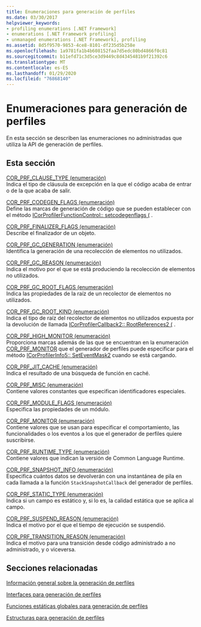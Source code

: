 ```yaml
---
title: Enumeraciones para generación de perfiles
ms.date: 03/30/2017
helpviewer_keywords:
- profiling enumerations [.NET Framework]
- enumerations [.NET Framework profiling]
- unmanaged enumerations [.NET Framework], profiling
ms.assetid: 8d5f9570-9853-4ce8-8101-df235d5b258e
ms.openlocfilehash: 1a9781fa1b4b608152faa7d5edc80bd4866f0c81
ms.sourcegitcommit: b11efd71c3d5ce3d9449c8d4345481b9f21392c6
ms.translationtype: MT
ms.contentlocale: es-ES
ms.lasthandoff: 01/29/2020
ms.locfileid: "76868140"
---
```

# <a name="profiling-enumerations"></a>Enumeraciones para generación de perfiles
En esta sección se describen las enumeraciones no administradas que utiliza la API de generación de perfiles.  
  
## <a name="in-this-section"></a>Esta sección  
 [COR_PRF_CLAUSE_TYPE (enumeración)](cor-prf-clause-type-enumeration.md)  
 Indica el tipo de cláusula de excepción en la que el código acaba de entrar o de la que acaba de salir.  
  
 [COR_PRF_CODEGEN_FLAGS (enumeración)](cor-prf-codegen-flags-enumeration.md)  
 Define las marcas de generación de código que se pueden establecer con el método [ICorProfilerFunctionControl:: setcodegenflags (](icorprofilerfunctioncontrol-setcodegenflags-method.md) .  
  
 [COR_PRF_FINALIZER_FLAGS (enumeración)](cor-prf-finalizer-flags-enumeration.md)  
 Describe el finalizador de un objeto.  
  
 [COR_PRF_GC_GENERATION (enumeración)](cor-prf-gc-generation-enumeration.md)  
 Identifica la generación de una recolección de elementos no utilizados.  
  
 [COR_PRF_GC_REASON (enumeración)](cor-prf-gc-reason-enumeration.md)  
 Indica el motivo por el que se está produciendo la recolección de elementos no utilizados.  
  
 [COR_PRF_GC_ROOT_FLAGS (enumeración)](cor-prf-gc-root-flags-enumeration.md)  
 Indica las propiedades de la raíz de un recolector de elementos no utilizados.  
  
 [COR_PRF_GC_ROOT_KIND (enumeración)](cor-prf-gc-root-kind-enumeration.md)  
 Indica el tipo de raíz del recolector de elementos no utilizados expuesta por la devolución de llamada [ICorProfilerCallback2:: RootReferences2 (](icorprofilercallback2-rootreferences2-method.md) .  
  
 [COR_PRF_HIGH_MONITOR (enumeración)](cor-prf-high-monitor-enumeration.md)  
 Proporciona marcas además de las que se encuentran en la enumeración [COR_PRF_MONITOR](cor-prf-monitor-enumeration.md) que el generador de perfiles puede especificar para el método [ICorProfilerInfo5:: SetEventMask2](icorprofilerinfo5-seteventmask2-method.md) cuando se está cargando.  
  
 [COR_PRF_JIT_CACHE (enumeración)](cor-prf-jit-cache-enumeration.md)  
 Indica el resultado de una búsqueda de función en caché.  
  
 [COR_PRF_MISC (enumeración)](cor-prf-misc-enumeration.md)  
 Contiene valores constantes que especifican identificadores especiales.  
  
 [COR_PRF_MODULE_FLAGS (enumeración)](cor-prf-module-flags-enumeration.md)  
 Especifica las propiedades de un módulo.  
  
 [COR_PRF_MONITOR (enumeración)](cor-prf-monitor-enumeration.md)  
 Contiene valores que se usan para especificar el comportamiento, las funcionalidades o los eventos a los que el generador de perfiles quiere suscribirse.  
  
 [COR_PRF_RUNTIME_TYPE (enumeración)](cor-prf-runtime-type-enumeration.md)  
 Contiene valores que indican la versión de Common Language Runtime.  
  
 [COR_PRF_SNAPSHOT_INFO (enumeración)](cor-prf-snapshot-info-enumeration.md)  
 Especifica cuántos datos se devolverán con una instantánea de pila en cada llamada a la función `StackSnapshotCallback` del generador de perfiles.  
  
 [COR_PRF_STATIC_TYPE (enumeración)](cor-prf-static-type-enumeration.md)  
 Indica si un campo es estático y, si lo es, la calidad estática que se aplica al campo.  
  
 [COR_PRF_SUSPEND_REASON (enumeración)](cor-prf-suspend-reason-enumeration.md)  
 Indica el motivo por el que el tiempo de ejecución se suspendió.  
  
 [COR_PRF_TRANSITION_REASON (enumeración)](cor-prf-transition-reason-enumeration.md)  
 Indica el motivo para una transición desde código administrado a no administrado, y o viceversa.  
  
## <a name="related-sections"></a>Secciones relacionadas  
 [Información general sobre la generación de perfiles](profiling-overview.md)  
  
 [Interfaces para generación de perfiles](profiling-interfaces.md)  
  
 [Funciones estáticas globales para generación de perfiles](profiling-global-static-functions.md)  
  
 [Estructuras para generación de perfiles](profiling-structures.md)
